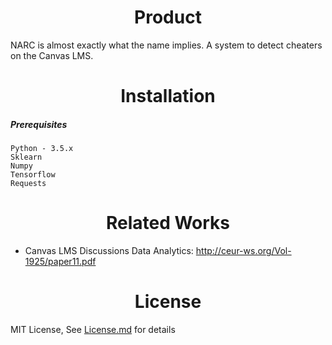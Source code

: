 <h1 align='center'>Product</h1>

NARC is almost exactly what the name implies. A system to detect cheaters on the Canvas LMS.

<h1 align='center'>Installation</h1>

##### Prerequisites
```
Python - 3.5.x 
Sklearn 
Numpy 
Tensorflow
Requests
```

<h1 align='center'>Related Works</h1>

* Canvas LMS Discussions Data Analytics: http://ceur-ws.org/Vol-1925/paper11.pdf

<h1 align='center'>License</h1>

MIT License, See [License.md](https://github.com/ByrdOfAFeather/Senior-Product/blob/master/LICENSE) for details



